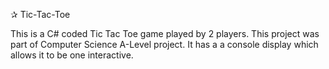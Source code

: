  ✰ Tic-Tac-Toe
 
This is a C# coded Tic Tac Toe game played by 2 players. This project was part of Computer Science A-Level project. It has a a console display which allows it to be one interactive.

